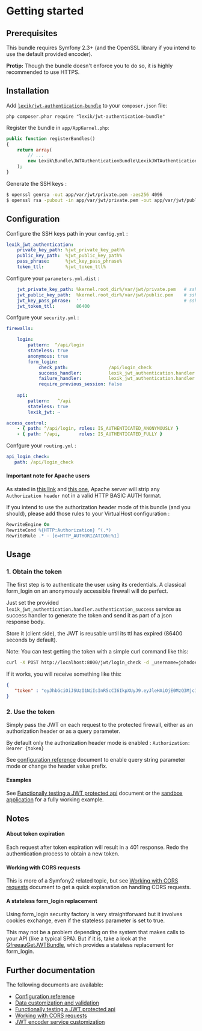 Getting started
===============

Prerequisites
-------------

This bundle requires Symfony 2.3+ (and the OpenSSL library if you intend to use the default provided encoder).

**Protip:** Though the bundle doesn't enforce you to do so, it is highly recommended to use HTTPS. 

Installation
------------

Add [`lexik/jwt-authentication-bundle`](https://packagist.org/packages/lexik/jwt-authentication-bundle)
to your `composer.json` file:

    php composer.phar require "lexik/jwt-authentication-bundle"

Register the bundle in `app/AppKernel.php`:

``` php
public function registerBundles()
{
    return array(
        // ...
        new Lexik\Bundle\JWTAuthenticationBundle\LexikJWTAuthenticationBundle(),
    );
}
```

Generate the SSH keys :

``` bash
$ openssl genrsa -out app/var/jwt/private.pem -aes256 4096
$ openssl rsa -pubout -in app/var/jwt/private.pem -out app/var/jwt/public.pem
```

Configuration
-------------

Configure the SSH keys path in your `config.yml` :

``` yaml
lexik_jwt_authentication:
    private_key_path: %jwt_private_key_path%
    public_key_path:  %jwt_public_key_path%
    pass_phrase:      %jwt_key_pass_phrase%
    token_ttl:        %jwt_token_ttl%
```

Configure your `parameters.yml.dist` :

``` yaml
    jwt_private_key_path: %kernel.root_dir%/var/jwt/private.pem   # ssh private key path
    jwt_public_key_path:  %kernel.root_dir%/var/jwt/public.pem    # ssh public key path
    jwt_key_pass_phrase:  ''                                      # ssh key pass phrase
    jwt_token_ttl:        86400
```

Confgure your `security.yml` :

``` yaml
firewalls:

    login:
        pattern:  ^/api/login
        stateless: true
        anonymous: true
        form_login:
            check_path:               /api/login_check
            success_handler:          lexik_jwt_authentication.handler.authentication_success
            failure_handler:          lexik_jwt_authentication.handler.authentication_failure
            require_previous_session: false
            
    api:
        pattern:   ^/api
        stateless: true
        lexik_jwt: ~

access_control:
    - { path: ^/api/login, roles: IS_AUTHENTICATED_ANONYMOUSLY }
    - { path: ^/api,       roles: IS_AUTHENTICATED_FULLY }
```

Confgure your `routing.yml` :

``` yaml
api_login_check:
   path: /api/login_check
```

#### Important note for Apache users

As stated in [this link](http://stackoverflow.com/questions/11990388/request-headers-bag-is-missing-authorization-header-in-symfony-2) and [this one](http://stackoverflow.com/questions/19443718/symfony-2-3-getrequest-headers-not-showing-authorization-bearer-token/19445020), Apache server will strip any `Authorization header` not in a valid HTTP BASIC AUTH format. 

If you intend to use the authorization header mode of this bundle (and you should), please add those rules to your VirtualHost configuration :

```apache
RewriteEngine On
RewriteCond %{HTTP:Authorization} ^(.*)
RewriteRule .* - [e=HTTP_AUTHORIZATION:%1]
```

Usage
-----

### 1. Obtain the token

The first step is to authenticate the user using its credentials.
A classical form_login on an anonymously accessible firewall will do perfect.

Just set the provided `lexik_jwt_authentication.handler.authentication_success` service as success handler to
generate the token and send it as part of a json response body.

Store it (client side), the JWT is reusable until its ttl has expired (86400 seconds by default).

Note: You can test getting the token with a simple curl command like this:

```bash
curl -X POST http://localhost:8000/jwt/login_check -d _username=johndoe -d _password=test
```

If it works, you will receive something like this:

```json
{
   "token" : "eyJhbGciOiJSUzI1NiIsInR5cCI6IkpXUyJ9.eyJleHAiOjE0MzQ3Mjc1MzYsInVzZXJuYW1lIjoia29ybGVvbiIsImlhdCI6IjE0MzQ2NDExMzYifQ.nh0L_wuJy6ZKIQWh6OrW5hdLkviTs1_bau2GqYdDCB0Yqy_RplkFghsuqMpsFls8zKEErdX5TYCOR7muX0aQvQxGQ4mpBkvMDhJ4-pE4ct2obeMTr_s4X8nC00rBYPofrOONUOR4utbzvbd4d2xT_tj4TdR_0tsr91Y7VskCRFnoXAnNT-qQb7ci7HIBTbutb9zVStOFejrb4aLbr7Fl4byeIEYgp2Gd7gY"
}
```

### 2. Use the token

Simply pass the JWT on each request to the protected firewall, either as an authorization header
or as a query parameter. 

By default only the authorization header mode is enabled : `Authorization: Bearer {token}`

See [configuration reference](1-configuration-reference.md) document to enable query string parameter mode or change the header value prefix.

#### Examples

See [Functionally testing a JWT protected api](3-functional-testing.md) document
or the [sandbox application](https://github.com/slashfan/LexikJWTAuthenticationBundleSandbox) for a fully working example.

Notes
-----

#### About token expiration

Each request after token expiration will result in a 401 response.
Redo the authentication process to obtain a new token.

#### Working with CORS requests

This is more of a Symfony2 related topic, but see [Working with CORS requests](4-cors-requests.md) document
to get a quick explanation on handling CORS requests.

#### A stateless form_login replacement

Using form_login security factory is very straightforward but it involves cookies exchange, even if the stateless parameter is set to true.

This may not be a problem depending on the system that makes calls to your API (like a typical SPA). But if it is, take a look at the [GfreeauGetJWTBundle](https://github.com/gfreeau/GfreeauGetJWTBundle), which provides a stateless replacement for form_login.

Further documentation
---------------------

The following documents are available:

- [Configuration reference](1-configuration-reference.md)
- [Data customization and validation](2-data-customization.md)
- [Functionally testing a JWT protected api](3-functional-testing.md)
- [Working with CORS requests](4-cors-requests.md)
- [JWT encoder service customization](5-encoder-service.md)
